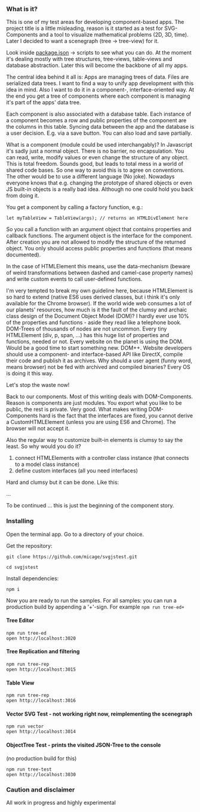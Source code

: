 ### What is it?
This is one of my test areas for developing component-based apps.
The project title is a little misleading, reason is it started as a test for
SVG-Components and a tool to visualize mathematical problems (2D, 3D, time).
Later I decided to want a scenegraph (tree -> tree-view) for it.

Look inside [package.json](https://github.com/micage/svgjstest/blob/master/package.json) -> scripts to 
see what you can do. At the moment it's dealing mostly with tree structures,
tree-views, table-views and database abstraction. Later this will become the backbone of all my apps.

The central idea behind it all is: Apps are managing trees of data.
Files are serialized data trees.
I want to find a way to unify app development with this idea in mind.
Also I want to do it in a component-, interface-oriented way.
At the end you get a tree of components where each component is managing it's part of the apps' data tree.

Each component is also associated with a database table. Each instance of a component becomes a row and public properties of the component are the columns in this table. Syncing data between the app and the database is a user decision.
E.g. via a save button. You can also load and save partially.

What is a component (module could be used interchangably)?
In Javascript it's sadly just a normal object. There is no barrier, no encapsulation. You can read, write, modify values or even change the structure of any object. This is total freedom. Sounds good, but leads to total mess in
a world of shared code bases. So one way to avoid this is to agree on conventions.
The other would be to use a different language (No joke). Nowadays everyone knows
that e.g. changing the prototype of shared objects or even JS built-in objects is a really bad idea. Although no one could hold you back from doing it.

You get a component by calling a factory function, e.g.:
```
let myTableView = TableView(args); // returns an HTMLDivElement here
```
So you call a function with an argument object that contains properties and callback functions.
The argument object is the interface for the component. After creation you are not allowed
to modify the structure of the returned object. You only should access public
properties and functions (that means documented).

In the case of HTMLElement this means, use the data-mechanism (beware of weird transformations between dashed  and camel-case property names) and write custom events to call user-defined functions. 

I'm very tempted to break my own guideline here, because HTMLElement is so hard to extend (native ES6 uses derived classes, but i think it's only available for the Chrome browser). If the world wide web consumes a lot of our planets' resources, how much is it the fault of the clumsy and archaic class design of the Document Object Model (DOM)? I hardly ever use 10% of the properties and functions - aside they read like a telephone book. DOM-Trees of thousands of nodes are not uncommon. Every tiny HTMLElement (div, p, span, ...) has this huge list of properties and functions, needed or not. Every website on the planet is using the DOM. Would be a good time to start something new. DOM++. Website developers should use a component- and interface-based API like DirectX, compile their code and publish it as archives. Why should a user agent (funny word, means browser) not be fed with archived and compiled binaries? Every OS is doing it this way.

Let's stop the waste now!

Back to our components. Most of this writing deals with DOM-Components. Reason is components are just modules. You export what you like to be public, the rest is private. Very good. What makes writing DOM-Components hard is the fact that the interfaces are fixed, you cannot derive a CustomHTMLElement (unless you are using ES6 and Chrome). The browser will not accept it.

Also the regular way to customize built-in elements is clumsy to say the least. So why would you do it?
1. connect HTMLElements with a controller class instance (that connects to a model class instance)
2. define custom interfaces (all you need interfaces)

Hard and clumsy but it can be done. Like this: 

...

To be continued ... this is just the beginning of the component story.

### Installing
Open the terminal app. Go to a directory of your choice.

Get the repository:
```
git clone https://github.com/micage/svgjstest.git

cd svgjstest
```
Install dependencies:
```
npm i
```

Now you are ready to run the samples. For all samples: you can run a production build by appending a '+'-sign.
For example ```npm run tree-ed+```

#### Tree Editor
```
npm run tree-ed
open http://localhost:3020
```

#### Tree Replication and filtering
```
npm run tree-rep
open http://localhost:3015
```

#### Table View
```
npm run tree-rep
open http://localhost:3016
```

#### Vector SVG Test - not working right now, reimplementing the scenegraph
```
npm run vector
open http://localhost:3014
```

#### ObjectTree Test - prints the visited JSON-Tree to the console
(no production build for this)
```
npm run tree-test
open http://localhost:3030
```



### Caution and disclaimer
All work in progress and highly experimental
